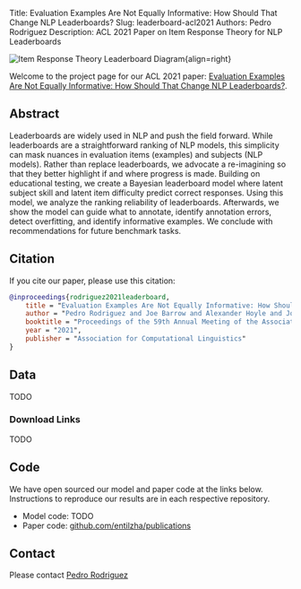 Title: Evaluation Examples Are Not Equally Informative: How Should That Change NLP Leaderboards?
Slug: leaderboard-acl2021
Authors: Pedro Rodriguez
Description: ACL 2021 Paper on Item Response Theory for NLP Leaderboards

![Item Response Theory Leaderboard Diagram](/static/images/leaderboard-irt.png){align=right}

Welcome to the project page for our ACL 2021 paper: [Evaluation Examples Are Not Equally Informative: How Should That Change NLP Leaderboards?]().

## Abstract

Leaderboards are widely used in NLP and push the field forward. While leaderboards are a straightforward ranking of NLP models, this simplicity can mask nuances in evaluation items (examples) and subjects (NLP models). Rather than replace leaderboards, we advocate a re-imagining so that they better highlight if and where progress is made. Building on educational testing, we create a Bayesian leaderboard model where latent subject skill and latent item difficulty predict correct responses. Using this model, we analyze the ranking reliability of leaderboards. Afterwards, we show the model can guide what to annotate, identify annotation errors, detect overfitting, and identify informative examples. We conclude with recommendations for future benchmark tasks.

## Citation

If you cite our paper, please use this citation:

```bib
@inproceedings{rodriguez2021leaderboard,
    title = "Evaluation Examples Are Not Equally Informative: How Should That Change NLP Leaderboards?",
    author = "Pedro Rodriguez and Joe Barrow and Alexander Hoyle and John P. Lalor and Robin Jia and Jordan Boyd-Graber",
    booktitle = "Proceedings of the 59th Annual Meeting of the Association for Computational Linguistics",
    year = "2021",
    publisher = "Association for Computational Linguistics"
}
```

## Data

TODO


### Download Links

TODO

## Code

We have open sourced our model and paper code at the links below.
Instructions to reproduce our results are in each respective repository.

* Model code: TODO
* Paper code: [github.com/entilzha/publications](https://github.com/entilzha/publications)

## Contact

Please contact <a target="_blank" href="https://mailhide.io/e/wbfjM">Pedro Rodriguez</a>
